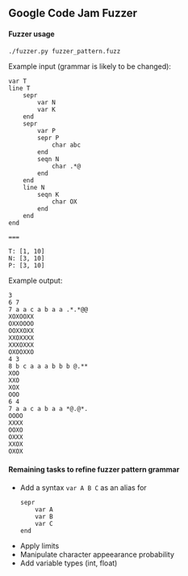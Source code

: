 ## Google Code Jam Fuzzer

#### Fuzzer usage

```bash
./fuzzer.py fuzzer_pattern.fuzz
```

Example input (grammar is likely to be changed):

```
var T
line T
    sepr
        var N
        var K
    end
    sepr
        var P
        sepr P
            char abc
        end
        seqn N
            char .*@
        end
    end
    line N
        seqn K
            char OX
        end
    end
end

===

T: [1, 10]
N: [3, 10]
P: [3, 10]
```

Example output:

```
3
6 7
7 a a c a b a a .*.*@@
XOXOOXX
OXXOOOO
OOXXOXX
XXOXXXX
XXXOXXX
OXOOXXO
4 3
8 b c a a a b b b @.**
XOO
XXO
XOX
OOO
6 4
7 a a c a b a a *@.@*.
OOOO
XXXX
OOXO
OXXX
XXOX
OXOX
```

#### Remaining tasks to refine fuzzer pattern grammar

- Add a syntax `var A B C` as an alias for
    ```
    sepr
        var A
        var B
        var C
    end
    ```
- Apply limits
- Manipulate character appeearance probability
- Add variable types (int, float)
